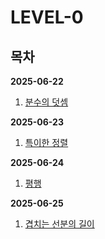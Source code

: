 # LEVEL-0

## 목차

**2025-06-22**

1. [분수의 덧셈](./2025-06-22/분수의-덧셈.md)

**2025-06-23**

1. [특이한 정렬](./2025-06-23/특이한-정렬.md)

**2025-06-24**

1. [평행](./2025-06-24/평행.md)

**2025-06-25**

1. [겹치는 선분의 길이](./2025-06-25/겹치는-선분의-길이.md)
